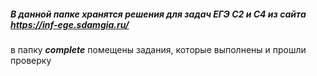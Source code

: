 ##### В данной папке хранятся решения для задач ЕГЭ С2 и С4 из сайта _https://inf-ege.sdamgia.ru/_
в папку _**complete**_ помещены задания, которые выполнены и прошли проверку